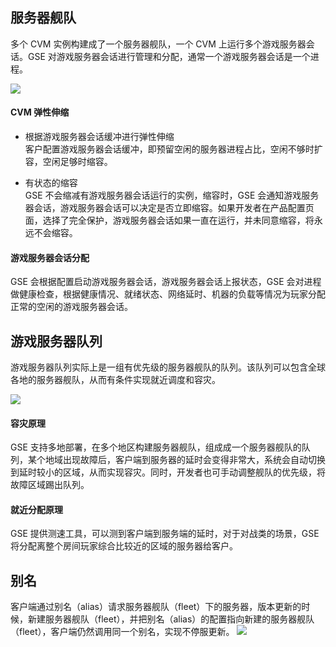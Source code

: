 

## 服务器舰队 

多个 CVM 实例构建成了一个服务器舰队，一个 CVM 上运行多个游戏服务器会话。GSE 对游戏服务器会话进行管理和分配，通常一个游戏服务器会话是一个进程。

![](https://main.qcloudimg.com/raw/4b26163540b471c769bf22a7537672e1.png)




#### CVM 弹性伸缩

- 根据游戏服务器会话缓冲进行弹性伸缩   
客户配置游戏服务器会话缓冲，即预留空闲的服务器进程占比，空闲不够时扩容，空闲足够时缩容。

- 有状态的缩容  
GSE 不会缩减有游戏服务器会话运行的实例，缩容时，GSE 会通知游戏服务器会话，游戏服务器会话可以决定是否立即缩容。如果开发者在产品配置页面，选择了完全保护，游戏服务器会话如果一直在运行，并未同意缩容，将永远不会缩容。


#### 游戏服务器会话分配 
GSE 会根据配置启动游戏服务器会话，游戏服务器会话上报状态，GSE 会对进程做健康检查，根据健康情况、就绪状态、网络延时、机器的负载等情况为玩家分配正常的空闲的游戏服务器会话。



## 游戏服务器队列

游戏服务器队列实际上是一组有优先级的服务器舰队的队列。该队列可以包含全球各地的服务器舰队，从而有条件实现就近调度和容灾。

![](https://main.qcloudimg.com/raw/46752703afcb9c8bde1394113a5314e8.png)



#### 容灾原理 
GSE 支持多地部署，在多个地区构建服务器舰队，组成成一个服务器舰队的队列，某个地域出现故障后，客户端到服务器的延时会变得非常大，系统会自动切换到延时较小的区域，从而实现容灾。同时，开发者也可手动调整舰队的优先级，将故障区域踢出队列。

#### 就近分配原理 
GSE 提供测速工具，可以测到客户端到服务端的延时，对于对战类的场景，GSE 将分配离整个房间玩家综合比较近的区域的服务器给客户。



## 别名 

客户端通过别名（alias）请求服务器舰队（fleet）下的服务器，版本更新的时候，新建服务器舰队（fleet），并把别名（alias）的配置指向新建的服务器舰队（fleet），客户端仍然调用同一个别名，实现不停服更新。
![](https://main.qcloudimg.com/raw/2cf1028961625a3414754ae5849fe601.svg)





